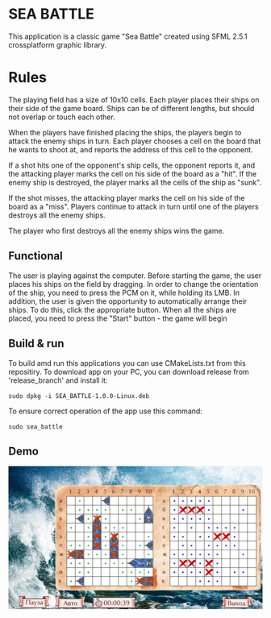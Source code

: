 # SEA BATTLE
This application is a classic game "Sea Battle" created using SFML 2.5.1 crossplatform graphic library.

# Rules
The playing field has a size of 10x10 cells. Each player places their ships on their side of the game board. Ships can be of different lengths, but should not overlap or touch each other.

When the players have finished placing the ships, the players begin to attack the enemy ships in turn. Each player chooses a cell on the board that he wants to shoot at, and reports the address of this cell to the opponent.

If a shot hits one of the opponent's ship cells, the opponent reports it, and the attacking player marks the cell on his side of the board as a "hit". If the enemy ship is destroyed, the player marks all the cells of the ship as "sunk".

If the shot misses, the attacking player marks the cell on his side of the board as a "miss". Players continue to attack in turn until one of the players destroys all the enemy ships.

The player who first destroys all the enemy ships wins the game.

## Functional
The user is playing against the computer.
Before starting the game, the user places his ships on the field by dragging. In order to change the orientation of the ship, you need to press the PCM on it, while holding its LMB. In addition, the user is given the opportunity to automatically arrange their ships. To do this, click the appropriate button. When all the ships are placed, you need to press the "Start" button - the game will begin

## Build & run
To build amd run this applications you can use CMakeLists.txt from this repositiry.
To download app on your PC, you can download release from 'release_branch' and install it:
```
sudo dpkg -i SEA_BATTLE-1.0.0-Linux.deb
```
To ensure correct operation of the app use this command:
```
sudo sea_battle
```

## Demo
![Alt text](https://github.com/SerpentDragon/SeaBattle-SFML/blob/master/Demo/demo.png)